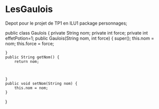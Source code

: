 # LesGaulois
Depot pour le projet de TP1 en ILU1
package personnages;

public class Gaulois {
	private String nom;
	private int force;
	private int effetPotion=1;
	public Gaulois(String nom, int force) {
		super();
		this.nom = nom;
		this.force = force;

	}
	public String getNom() {
		return nom;
		

	
	}
	public void setNom(String nom) {
		this.nom = nom;
	} 
}



